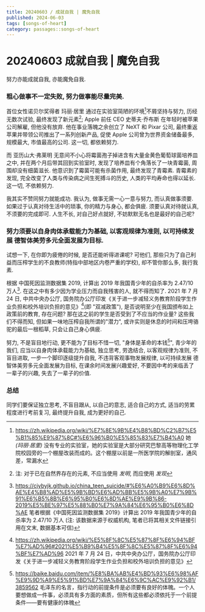 ```yaml
---
title: 20240603 / 成就自我 | 魔免自我
published: 2024-06-03
tags: [songs-of-heart]
category: passages::songs-of-heart
---
```


# 20240603 成就自我 | 魔免自我

努力亦能成就自我, 亦能魔免自我.

### 粗心做事不一定失败, 努力做事能尽量完美.

首位女性诺贝尔奖得者 玛丽·居里 通过在实验室简陋的环境[^labOfSkłodowska-Curie]不屑坚持与努力, 历经无数次试验, 最终发现了新元素[^discoverOrInvent]; Apple 前任 CEO 史蒂夫·乔布斯 在年轻时被苹果公司解雇, 但他没有放弃. 他在事业落魄之余创立了 NeXT 和 Pixar 公司, 最终重返苹果并带领公司推出了一系列创新产品, 促使 Apple 公司曾为世界资金储备最多, 规模最大, 市值最高的公司. 这一切, 都依赖努力.

而 亚历山大·弗莱明 无意间不小心将霉菌孢子掉进含有大量金黄色葡萄球菌培养皿之中, 并在两个月后带其回到实验室时, 发现了培养皿有个角落长了一块青霉菌, 周围却没有细菌滋长. 他意识到了霉菌可能有杀菌作用, 最终发现了青霉素. 青霉素的发现, 完全改变了人类与传染病之间生死搏斗的历史, 人类的平均寿命也得以延长. 这一切, 不依赖努力.

我其实不赞同努力就能成功. 我认为, 做事无需一心一意与努力, 而认真做事须要. 如果过于认真对待生活中的琐事, 你的精力与身心, 都会俱疲. 须要认真对待就认真, 不须要的完成即可. 人生不长, 对自己好点就好, 不妨默默无名也是最好的自己呢?

### 努力须要以自身肉体承载能力为基础, 以客观规律为准则, 以可持续发展 德智体美劳多元全面发展为目标.

试想一下, 在你即为疲倦的时候, 是否还能听得进课呢? 可他们, 那些只为了自己利益而压榨学生的不良教师(特指中部地区内卷严重的学校), 却不管你那么多, 我行我素.

根据 中国死因监测数据集 2019, 计算出 2019 年我国青少年的自杀率为 2.47/10 万人[^deathOfTeenages]. 在这之中有多少因为学业压力而自我残害的人, 就不得而知了. 2021 年 7 月 24 日, 中共中央办公厅, 国务院办公厅印发《关于进一步减轻义务教育阶段学生作业负担和校外培训负担的意见》[^DoubleReducing]\(即 "双减政策"), 是否说明至少在我国颁布如上政策前的教育, 存在问题? 那在这之前的学生是否受到了不应当的作业量? 这些我们不得而知, 但如果一味地压榨自我所谓的"潜力", 或许实则是休息的时间和压垮骆驼的最后一根稻草, 只会让自己身心俱疲.

努力, 不是盲目地行动, 更不能为了目标不惜一切, "身体是革命的本钱[^S_1]", 青少年的我们, 应当以自身肉体承载能力为基础, 独立思考, 劳逸结合, 以客观规律为准则, 不盲目进取, 一步一个脚印逐级提升自我, 不违背客观事物发展规律, 以可持续发展 德智体美劳多元全面发展为目标, 在课余时间发展兴趣爱好, 不要因中考的来临丢了一辈子的兴趣, 失去了一辈子的价值.

### 总结

同学们要保证独立思考, 不盲目跟从, 以自己的意志, 适合自己的方式, 适当的劳累程度进行考前复习, 最终提升自我, 成为更好的自己.

[^labOfSkłodowska-Curie]: <https://zh.wikipedia.org/wiki/%E7%8E%9B%E4%B8%BD%C2%B7%E5%B1%85%E9%87%8C#%E6%96%B0%E5%85%83%E7%B4%A0> 她 _(玛丽·居里)_ 没有专业的实验室，她的实验室是大部分研究巴黎高等物理化工学院校园旁的一个棚屋改装而成的。这个棚屋以前是一所医学院的解剖室，通风差，常漏水
[^discoverOrInvent]: 注: 对于已在自然界存在的元素, 不应当使用 _发明_, 而应使用 _发现_
[^deathOfTeenages]: <https://cjybyjk.github.io/china_teen_suicide/#%E6%A0%B9%E6%8D%AE%E4%B8%AD%E5%9B%BD%E6%AD%BB%E5%9B%A0%E7%9B%91%E6%B5%8B%E6%95%B0%E6%8D%AE%E9%9B%86-2019%E5%BE%97%E5%88%B0%E7%9A%84%E6%95%B0%E6%8D%AE> 笔者根据《中国死因监测数据集 2019》计算出 2019 年我国青少年的自杀率为 2.47/10 万人 (注: 该数据来源于权威机构, 笔者已将其相关文件链接引用在文末, 数据基本可信)
[^DoubleReducing]: <https://zh.wikipedia.org/wiki/%E5%8F%8C%E5%87%8F%E6%94%BF%E7%AD%96#2021%E5%B9%B4%E5%8F%8C%E5%87%8F%E6%94%BF%E7%AD%96> 2021 年 7 月 24 日，中共中央办公厅，国务院办公厅印发《关于进一步减轻义务教育阶段学生作业负担和校外培训负担的意见》
[^S_1]: <https://baike.baidu.com/item/%E8%BA%AB%E4%BD%93%E6%98%AF%E9%9D%A9%E5%91%BD%E7%9A%84%E6%9C%AC%E9%92%B1/3859562> 毛泽东的名言，指行动的前提条件是必须要有良好的体魄。一个人要想做成一件事，必须具有多方面的素质，但所有这些都必须依托于一个前提条件——要有健康的体魄
